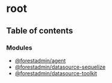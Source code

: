 # root

## Table of contents

### Modules

- [@forestadmin/agent](../wiki/@forestadmin.agent)
- [@forestadmin/datasource-sequelize](../wiki/@forestadmin.datasource-sequelize)
- [@forestadmin/datasource-toolkit](../wiki/@forestadmin.datasource-toolkit)
